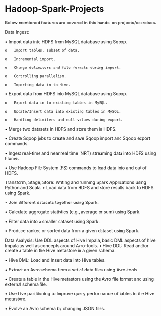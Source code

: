 # Hadoop-Spark-Projects

Below mentioned features are covered in this hands-on projects/exercises.

Data Ingest:

  •	Import data into HDFS from MySQL database using Sqoop.
  
    o	Import tables, subset of data.
    
    o	Incremental import.
    
    o	Change delimiters and file formats during import.
    
    o	Controlling parallelism.
    
    o	Importing data in to Hive.
    
  •	Export data from HDFS into MySQL database using Sqoop.
  
    o	Export data in to existing tables in MySQL.
    
    o	Update/Insert data into existing tables in MySQL.
    
    o	Handling delimiters and null values during export. 
    
  •	Merge two datasets in HDFS and store them in HDFS.
  
  •	Create Sqoop jobs to create and save Sqoop import and Sqoop export commands.
  
  •	Ingest real-time and near real time (NRT) streaming data into HDFS using Flume.
  
  •	Use Hadoop File System (FS) commands to load data into and out of HDFS.
  

Transform, Stage, Store: Writing and running Spark Applications using Python and Scala.
  •	Load data from HDFS and store results back to HDFS using Spark.
  
  •	Join different datasets together using Spark.
  
  •	Calculate aggregate statistics (e.g., average or sum) using Spark.
  
  •	Filter data into a smaller dataset using Spark.
  
  •	Produce ranked or sorted data from a given dataset using Spark.
  

Data Analysis: Use DDL aspects of Hive Impala, basic DML aspects of hive Impala as well as concepts around Avro-tools. 
  •	Hive DDL: Read and/or create a table in the Hive metastore in a given schema.
  
  •	Hive DML: Load and Insert data into Hive tables.
  
  •	Extract an Avro schema from a set of data files using Avro-tools.
  
  •	Create a table in the Hive metastore using the Avro file format and using external schema file.
  
  •	Use hive partitioning to improve query performance of tables in the Hive metastore.
  
  •	Evolve an Avro schema by changing JSON files.
